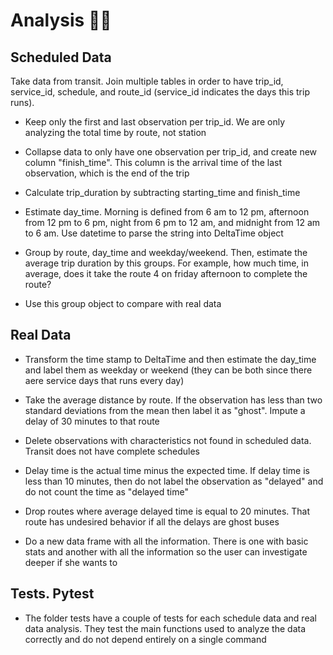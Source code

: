 # Analysis 📝🚌

## Scheduled Data

Take data from transit. Join multiple tables in order to have trip_id, service_id, schedule, and route_id (service_id indicates the days this trip runs).

* Keep only the first and last observation per trip_id. We are only analyzing the total time by route, not station

* Collapse data to only have one observation per trip_id, and create new column "finish_time". This column is the arrival time of the last observation, which is the end of the trip

* Calculate trip_duration by subtracting starting_time and finish_time

* Estimate day_time. Morning is defined from 6 am to 12 pm, afternoon from 12 pm to 6 pm, night from 6 pm to 12 am, and midnight from 12 am to 6 am. Use datetime to parse the string into DeltaTime object

* Group by route, day_time and weekday/weekend. Then, estimate the average trip duration by this groups. For example, how much time, in average, does it take the route 4 on friday afternoon to complete the route?

* Use this group object to compare with real data

## Real Data

* Transform the time stamp to DeltaTime and then estimate the day_time and label them as weekday or weekend (they can be both since there aere service days that runs every day)

* Take the average distance by route. If the observation has less than two standard deviations from the mean then label it as "ghost". Impute a delay of 30 minutes to that route

* Delete observations with characteristics not found in scheduled data. Transit does not have complete schedules

* Delay time is the actual time minus the expected time. If delay time is less than 10 minutes, then do not label the observation as "delayed" and do not count the time as "delayed time"

* Drop routes where average delayed time is equal to 20 minutes. That route has undesired behavior if all the delays are ghost buses

* Do a new data frame with all the information. There is one with basic stats and another with all the information so the user can investigate deeper if she wants to

## Tests. Pytest

* The folder tests have a couple of tests for each schedule data and real data analysis. They test the main functions used to analyze the data correctly and do not depend entirely on a single command